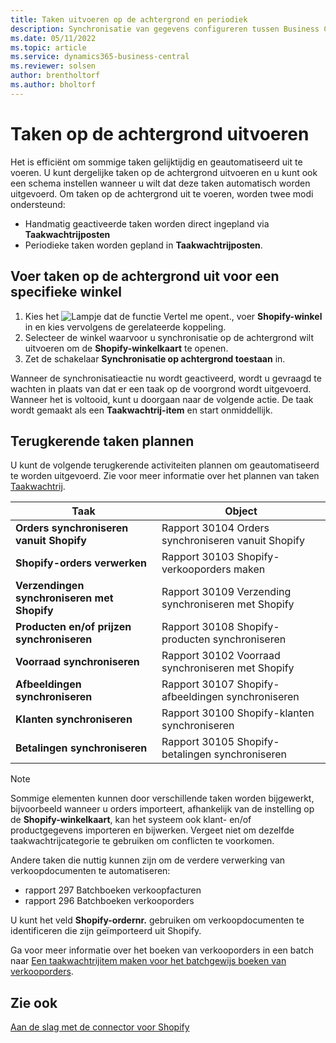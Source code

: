 ```yaml
---
title: Taken uitvoeren op de achtergrond en periodiek
description: Synchronisatie van gegevens configureren tussen Business Central en Shopify op de achtergrond.
ms.date: 05/11/2022
ms.topic: article
ms.service: dynamics365-business-central
ms.reviewer: solsen
author: brentholtorf
ms.author: bholtorf
---
```


# Taken op de achtergrond uitvoeren

Het is efficiënt om sommige taken gelijktijdig en geautomatiseerd uit te voeren. U kunt dergelijke taken op de achtergrond uitvoeren en u kunt ook een schema instellen wanneer u wilt dat deze taken automatisch worden uitgevoerd. Om taken op de achtergrond uit te voeren, worden twee modi ondersteund:

- Handmatig geactiveerde taken worden direct ingepland via **Taakwachtrijposten**
- Periodieke taken worden gepland in **Taakwachtrijposten**.

## Voer taken op de achtergrond uit voor een specifieke winkel

1. Kies het ![Lampje dat de functie Vertel me opent.](../media/ui-search/search_small.png "Vertel me wat u wilt doen"), voer **Shopify-winkel** in en kies vervolgens de gerelateerde koppeling.
2. Selecteer de winkel waarvoor u synchronisatie op de achtergrond wilt uitvoeren om de **Shopify-winkelkaart** te openen.
3. Zet de schakelaar **Synchronisatie op achtergrond toestaan** in.

Wanneer de synchronisatieactie nu wordt geactiveerd, wordt u gevraagd te wachten in plaats van dat er een taak op de voorgrond wordt uitgevoerd. Wanneer het is voltooid, kunt u doorgaan naar de volgende actie. De taak wordt gemaakt als een **Taakwachtrij-item** en start onmiddellijk.

## Terugkerende taken plannen

U kunt de volgende terugkerende activiteiten plannen om geautomatiseerd te worden uitgevoerd. Zie voor meer informatie over het plannen van taken [Taakwachtrij](../admin-job-queues-schedule-tasks.md).

|Taak|Object|
|------|------------|
|**Orders synchroniseren vanuit Shopify**|Rapport 30104 Orders synchroniseren vanuit Shopify|
|**Shopify-orders verwerken**|Rapport 30103 Shopify-verkooporders maken|
|**Verzendingen synchroniseren met Shopify**|Rapport 30109 Verzending synchroniseren met Shopify|
|**Producten en/of prijzen synchroniseren**|Rapport 30108 Shopify-producten synchroniseren|
|**Voorraad synchroniseren**|Rapport 30102 Voorraad synchroniseren met Shopify|
|**Afbeeldingen synchroniseren**|Rapport 30107 Shopify-afbeeldingen synchroniseren|
|**Klanten synchroniseren**|Rapport 30100 Shopify-klanten synchroniseren|
|**Betalingen synchroniseren**|Rapport 30105 Shopify-betalingen synchroniseren|

> [!NOTE]
> Sommige elementen kunnen door verschillende taken worden bijgewerkt, bijvoorbeeld wanneer u orders importeert, afhankelijk van de instelling op de **Shopify-winkelkaart**, kan het systeem ook klant- en/of productgegevens importeren en bijwerken. Vergeet niet om dezelfde taakwachtrijcategorie te gebruiken om conflicten te voorkomen.

Andere taken die nuttig kunnen zijn om de verdere verwerking van verkoopdocumenten te automatiseren:

- rapport 297 Batchboeken verkoopfacturen
- rapport 296 Batchboeken verkooporders

U kunt het veld **Shopify-ordernr.** gebruiken om verkoopdocumenten te identificeren die zijn geïmporteerd uit Shopify.

Ga voor meer informatie over het boeken van verkooporders in een batch naar [Een taakwachtrijitem maken voor het batchgewijs boeken van verkooporders](../ui-batch-posting.md#to-create-a-job-queue-entry-for-batch-posting-of-sales-orders).

## Zie ook

[Aan de slag met de connector voor Shopify](get-started.md)  
